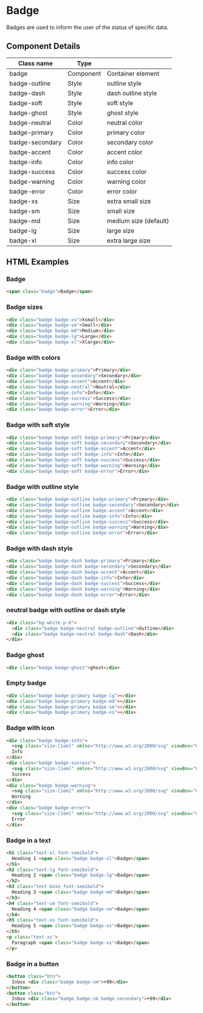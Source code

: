 # Badge

Badges are used to inform the user of the status of specific data.

## Component Details

| Class name | Type |  |
| --- | --- | --- |
| badge | Component | Container element |
| badge-outline | Style | outline style |
| badge-dash | Style | dash outline style |
| badge-soft | Style | soft style |
| badge-ghost | Style | ghost style |
| badge-neutral | Color | neutral color |
| badge-primary | Color | primary color |
| badge-secondary | Color | secondary color |
| badge-accent | Color | accent color |
| badge-info | Color | info color |
| badge-success | Color | success color |
| badge-warning | Color | warning color |
| badge-error | Color | error color |
| badge-xs | Size | extra small size |
| badge-sm | Size | small size |
| badge-md | Size | medium size (default) |
| badge-lg | Size | large size |
| badge-xl | Size | extra large size |

## HTML Examples

### Badge

```html
<span class="badge">Badge</span>
```

### Badge sizes

```html
<div class="badge badge-xs">Xsmall</div>
<div class="badge badge-sm">Small</div>
<div class="badge badge-md">Medium</div>
<div class="badge badge-lg">Large</div>
<div class="badge badge-xl">Xlarge</div>
```

### Badge with colors

```html
<div class="badge badge-primary">Primary</div>
<div class="badge badge-secondary">Secondary</div>
<div class="badge badge-accent">Accent</div>
<div class="badge badge-neutral">Neutral</div>
<div class="badge badge-info">Info</div>
<div class="badge badge-success">Success</div>
<div class="badge badge-warning">Warning</div>
<div class="badge badge-error">Error</div>
```

### Badge with soft style

```html
<div class="badge badge-soft badge-primary">Primary</div>
<div class="badge badge-soft badge-secondary">Secondary</div>
<div class="badge badge-soft badge-accent">Accent</div>
<div class="badge badge-soft badge-info">Info</div>
<div class="badge badge-soft badge-success">Success</div>
<div class="badge badge-soft badge-warning">Warning</div>
<div class="badge badge-soft badge-error">Error</div>
```

### Badge with outline style

```html
<div class="badge badge-outline badge-primary">Primary</div>
<div class="badge badge-outline badge-secondary">Secondary</div>
<div class="badge badge-outline badge-accent">Accent</div>
<div class="badge badge-outline badge-info">Info</div>
<div class="badge badge-outline badge-success">Success</div>
<div class="badge badge-outline badge-warning">Warning</div>
<div class="badge badge-outline badge-error">Error</div>
```

### Badge with dash style

```html
<div class="badge badge-dash badge-primary">Primary</div>
<div class="badge badge-dash badge-secondary">Secondary</div>
<div class="badge badge-dash badge-accent">Accent</div>
<div class="badge badge-dash badge-info">Info</div>
<div class="badge badge-dash badge-success">Success</div>
<div class="badge badge-dash badge-warning">Warning</div>
<div class="badge badge-dash badge-error">Error</div>
```

### neutral badge with outline or dash style

```html
<div class="bg-white p-6">
  <div class="badge badge-neutral badge-outline">Outline</div>
  <div class="badge badge-neutral badge-dash">Dash</div>
</div>
```

### Badge ghost

```html
<div class="badge badge-ghost">ghost</div>
```

### Empty badge

```html
<div class="badge badge-primary badge-lg"></div>
<div class="badge badge-primary badge-md"></div>
<div class="badge badge-primary badge-sm"></div>
<div class="badge badge-primary badge-xs"></div>
```

### Badge with icon

```html
<div class="badge badge-info">
  <svg class="size-[1em]" xmlns="http://www.w3.org/2000/svg" viewBox="0 0 24 24"><g fill="currentColor" stroke-linejoin="miter" stroke-linecap="butt"><circle cx="12" cy="12" r="10" fill="none" stroke="currentColor" stroke-linecap="square" stroke-miterlimit="10" stroke-width="2"></circle><path d="m12,17v-5.5c0-.276-.224-.5-.5-.5h-1.5" fill="none" stroke="currentColor" stroke-linecap="square" stroke-miterlimit="10" stroke-width="2"></path><circle cx="12" cy="7.25" r="1.25" fill="currentColor" stroke-width="2"></circle></g></svg>
  Info
</div>
<div class="badge badge-success">
  <svg class="size-[1em]" xmlns="http://www.w3.org/2000/svg" viewBox="0 0 24 24"><g fill="currentColor" stroke-linejoin="miter" stroke-linecap="butt"><circle cx="12" cy="12" r="10" fill="none" stroke="currentColor" stroke-linecap="square" stroke-miterlimit="10" stroke-width="2"></circle><polyline points="7 13 10 16 17 8" fill="none" stroke="currentColor" stroke-linecap="square" stroke-miterlimit="10" stroke-width="2"></polyline></g></svg>
  Success
</div>
<div class="badge badge-warning">
  <svg class="size-[1em]" xmlns="http://www.w3.org/2000/svg" viewBox="0 0 18 18"><g fill="currentColor"><path d="M7.638,3.495L2.213,12.891c-.605,1.048,.151,2.359,1.362,2.359H14.425c1.211,0,1.967-1.31,1.362-2.359L10.362,3.495c-.605-1.048-2.119-1.048-2.724,0Z" fill="none" stroke="currentColor" stroke-linecap="round" stroke-linejoin="round" stroke-width="1.5"></path><line x1="9" y1="6.5" x2="9" y2="10" fill="none" stroke="currentColor" stroke-linecap="round" stroke-linejoin="round" stroke-width="1.5"></line><path d="M9,13.569c-.552,0-1-.449-1-1s.448-1,1-1,1,.449,1,1-.448,1-1,1Z" fill="currentColor" data-stroke="none" stroke="none"></path></g></svg>
  Warning
</div>
<div class="badge badge-error">
  <svg class="size-[1em]" xmlns="http://www.w3.org/2000/svg" viewBox="0 0 24 24"><g fill="currentColor"><rect x="1.972" y="11" width="20.056" height="2" transform="translate(-4.971 12) rotate(-45)" fill="currentColor" stroke-width="0"></rect><path d="m12,23c-6.065,0-11-4.935-11-11S5.935,1,12,1s11,4.935,11,11-4.935,11-11,11Zm0-20C7.038,3,3,7.037,3,12s4.038,9,9,9,9-4.037,9-9S16.962,3,12,3Z" stroke-width="0" fill="currentColor"></path></g></svg>
  Error
</div>
```

### Badge in a text

```html
<h1 class="text-xl font-semibold">
  Heading 1 <span class="badge badge-xl">Badge</span>
</h1>
<h2 class="text-lg font-semibold">
  Heading 2 <span class="badge badge-lg">Badge</span>
</h2>
<h3 class="text-base font-semibold">
  Heading 3 <span class="badge badge-md">Badge</span>
</h3>
<h4 class="text-sm font-semibold">
  Heading 4 <span class="badge badge-sm">Badge</span>
</h4>
<h5 class="text-xs font-semibold">
  Heading 5 <span class="badge badge-xs">Badge</span>
</h5>
<p class="text-xs">
  Paragraph <span class="badge badge-xs">Badge</span>
</p>
```

### Badge in a button

```html
<button class="btn">
  Inbox <div class="badge badge-sm">+99</div>
</button>
<button class="btn">
  Inbox <div class="badge badge-sm badge-secondary">+99</div>
</button>
```

